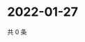 # 2022-01-27

共 0 条

<!-- BEGIN WEIBO -->
<!-- 最后更新时间 Thu Jan 27 2022 16:16:57 GMT+0800 (China Standard Time) -->

<!-- END WEIBO -->
